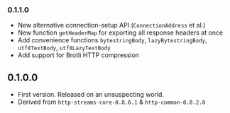 ### 0.1.1.0

* New alternative connection-setup API (`ConnectionAddress` et al.)
* New function `getHeaderMap` for exporting all response headers at once
* Add convenience functions `bytestringBody`, `lazyBytestringBody`, `utf8TextBody`, `utf8LazyTextBody`
* Add support for Brotli HTTP compression

## 0.1.0.0

* First version. Released on an unsuspecting world.
* Derived from `http-streams-core-0.8.6.1` & `http-common-0.8.2.0`
